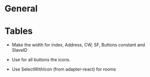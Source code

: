 # General

# Tables
- Make the width for index, Address, CW; SF, Buttons constant and SlaveID
- Use for all buttons the icons.

- Use SelectWithIcon (from adapter-react) for rooms